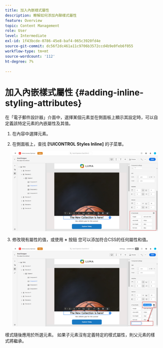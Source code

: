 ```yaml
---
title: 加入內嵌樣式屬性
description: 瞭解如何添加內聯樣式屬性
feature: Overview
topic: Content Management
role: User
level: Intermediate
exl-id: 1f43bcde-0786-45e8-baf4-065c3920fd4e
source-git-commit: dc56f2dc461a11c9706b3572ccd4b9e0feb6f055
workflow-type: tm+mt
source-wordcount: '112'
ht-degree: 7%

---
```


# 加入內嵌樣式屬性 {#adding-inline-styling-attributes}

在「電子郵件設計器」介面中，選擇某個元素並在側面板上顯示其設定時，可以自定義該特定元素的內嵌屬性及其值。

1. 在內容中選擇元素。
1. 在側面板上，查找 **[!UICONTROL Styles Inline]** 的子菜單。

   ![](assets/styles_1.png)

1. 修改現有屬性的值，或使用 **+** 按鈕 您可以添加符合CSS的任何屬性和值。

   ![](assets/styles_2.png)

樣式隨後應用於所選元素。 如果子元素沒有定義特定的樣式屬性，則父元素的樣式將繼承。
